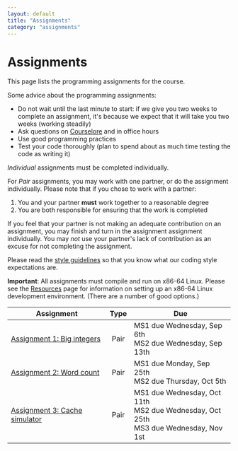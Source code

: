 ```yaml
---
layout: default
title: "Assignments"
category: "assignments"
---
```


# Assignments

This page lists the programming assignments for the course.

Some advice about the programming assignments:

* Do not wait until the last minute to start: if we give you two weeks
  to complete an assignment, it's because we expect that it will take you
  two weeks (working steadily)
* Ask questions on [Courselore](https://courselore.org) and in office hours
* Use good programming practices
* Test your code thoroughly (plan to spend about as much time testing the code as writing it)

*Individual* assignments must be completed individually.

For *Pair* assignments, you may work with one partner, or do the assignment individually.
Please note that if you chose to work with a partner:

1. You and your partner **must** work together to a reasonable degree
2. You are both responsible for ensuring that the work is completed

If you feel that your partner is not making an adequate contribution on an
assignment, you may finish and turn in the assignment assignment individually.
You may *not* use your partner's lack of contribution as an excuse for not
completing the assignment.

Please read the [style guidelines](resources/style.html) so that you know what our coding style expectations are.

**Important**: All assignments must compile and run on x86-64 Linux.
Please see the [Resources](resources.html) page for information on setting
up an x86-64 Linux development environment. (There are a number of good options.)

Assignment | Type | Due
---------- | :--: | ---
[Assignment 1: Big integers](assign/assign01.html) | Pair | MS1 due Wednesday, Sep 6th<br>MS2 due Wednesday, Sep 13th
[Assignment 2: Word count](assign/assign02.html) | Pair | MS1 due Monday, Sep 25th<br>MS2 due Thursday, Oct 5th
[Assignment 3: Cache simulator](assign/assign03.html) | Pair | MS1 due Wednesday, Oct 11th<br>MS2 due Wednesday, Oct 25th<br>MS3 due Wednesday, Nov 1st
